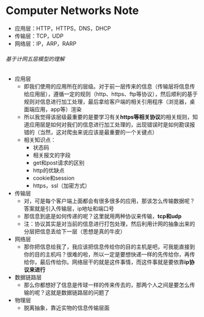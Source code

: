 # Computer Networks Note

- 应用层：HTTP，HTTPS，DNS，DHCP
- 传输层：TCP，UDP
- 网络层：IP，ARP，RARP







###### 基于计网五层模型的理解

- 应用层
  - 即我们使用的应用所在的层级。对于前一层传来的信息（传输层将信息传给应用层），遵循一定的规则（http、https、ftp等协议），然后顺利的基于规则对信息进行加工处理，最后拿给客户端的相关引用程序（浏览器，桌面端应用，app等）渲染
  - 所以我觉得该层级最重要的是要学习有关**https等相关协议**的相关规则，知道应用层是如何对我们的信息进行加工处理的，出现错误时是如何勘误报错的（当然，这对爬虫来说应该是最重要的一个关键点）
  - 相关知识点：
    - 状态码
    - 相关报文的字段
    - get和post请求的区别
    - http的优缺点
    - cookie和session
    - https，ssl（加密方式）
- 传输层
  - 对，可是每个客户端上面都会有很多很多的应用，那该怎么传输数据呢？答案就是引入传输层，ip地址和端口号
  - 那信息到底是如何传递的呢？这里就用两种协议来传输，**tcp和udp**
  - 注：协议其实是对当前的信息进行打包处理，然后利用计网的抽象出来的分层把信息丢给下一层（思想是真的牛皮）
- 网络层
  - 那你把信息给我了，我应该把信息传给你的目的主机是吧，可我能直接到你的目的主机吗？很难的啦，所以一定是要想快递一样的先传给你，再传给你，最后传给你。网络层干的就是这件事情，而这件事就是要依靠**ip协议来进行**
- 数据链路层
  - 那么你都想好了信息是传球一样的传来传去的，那两个人之间是要怎么传输的呢？这就是数据链路层的问题了
- 物理层
  - 脱离抽象，靠近实物的信息传输层面